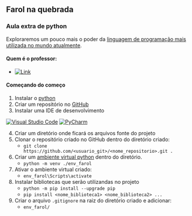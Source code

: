 ## Farol na quebrada 
[](img/logo_farol_na_quebrada.jpg)

### Aula extra de python 
Exploraremos um pouco mais o poder da [linguagem de programação mais utilizada no mundo atualmente](https://spectrum.ieee.org/top-programming-languages-2024).

#### Quem é o professor:

- [![Link](https://img.shields.io/badge/GITHUB%20PAGE-Halisson%20Gomides-D3D33?style=flat&logo=github&logoColor=black)](https://halisson-gomides.github.io/)

#### Começando do começo
1. Instalar o [python](http://python.org)
2. Criar um repositório no [GitHub](https://github.com/)
3. Instalar uma IDE de desenvolvimento 

[![Visual Studio Code](https://img.shields.io/badge/Visual%20Studio%20Code-0078d7.svg?style=for-the-badge&logo=visual-studio-code&logoColor=white)](https://code.visualstudio.com/Download) [![PyCharm](https://img.shields.io/badge/pycharm-143?style=for-the-badge&logo=pycharm&logoColor=black&color=black&labelColor=green)](https://www.jetbrains.com/pt-br/pycharm/download/?section=windows)

4. Criar um diretório onde ficará os arquivos fonte do projeto
5. Clonar o repositório criado no GitHub dentro do diretório criado: 
    - `git clone https://github.com/<usuario_git>/<nome_repositorio>.git .`
6. Criar um [ambiente virtual python](https://docs.python.org/pt-br/3/library/venv.html) dentro do diretório.
    - `python -m venv ./env_farol`
7. Ativar o ambiente virtual criado:
    - `env_farol\Scripts\activate`
8. Instalar bibliotecas que serão utilizandas no projeto
    - `python -m pip install --upgrade pip`
    - `pip install <nome_biblioteca1> <nome_biblioteca2> ...`
9. Criar o arquivo `.gitignore` na raiz do diretório criado e adicionar:
    - `env_farol/`